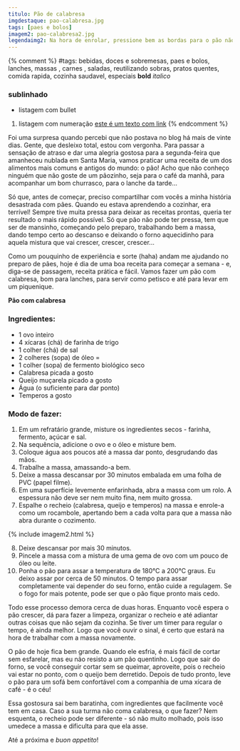 ```yaml
---
titulo: Pão de calabresa
imgdestaque: pao-calabresa.jpg
tags: [paes e bolos]
imagem2: pao-calabresa2.jpg
legendaimg2: Na hora de enrolar, pressione bem as bordas para o pão não abrir.
---
```

{% comment %}
#tags: bebidas, doces e sobremesas, paes e bolos, lanches, massas , carnes , saladas, reutilizando sobras, pratos quentes, comida rapida, cozinha saudavel, especiais
**bold**
*italico*
### sublinhado
* listagem com bullet
1. listagem com numeração
[este é um texto com link](https://www.enderecodolink.com)
{% endcomment %}

Foi uma surpresa quando percebi que não postava no blog há mais de vinte dias. Gente, que desleixo total, estou com vergonha. Para passar a sensação de atraso e dar uma alegria gostosa para a segunda-feira que amanheceu nublada em Santa Maria, vamos praticar uma receita de um dos alimentos mais comuns e antigos do mundo: o pão! Acho que não conheço ninguém que não goste de um pãozinho, seja para o café da manhã, para acompanhar um bom churrasco, para o lanche da tarde...

Só que, antes de começar, preciso compartilhar com vocês a minha história desastrada com pães. Quando eu estava aprendendo a cozinhar, era terrível! Sempre tive muita pressa para deixar as receitas prontas, queria ter resultado o mais rápido possível. Só que pão não pode ter pressa, tem que ser de mansinho, começando pelo preparo, trabalhando bem a massa, dando tempo certo ao descanso e deixando o forno aquecidinho para aquela mistura que vai crescer, crescer, crescer...

Como um pouquinho de experiência e sorte (haha) andam me ajudando no preparo de pães, hoje é dia de uma boa receita para começar a semana - e, diga-se de passagem, receita prática e fácil. Vamos fazer um pão com calabresa, bom para lanches, para servir como petisco e até para levar em um piquenique.

**Pão com calabresa**

### Ingredientes:

* 1 ovo inteiro
* 4 xícaras (chá) de farinha de trigo
* 1 colher (chá) de sal
* 2 colheres (sopa) de óleo =
* 1 colher (sopa) de fermento biológico seco
* Calabresa picada a gosto
* Queijo muçarela picado a gosto
* Água (o suficiente para dar ponto)
* Temperos a gosto

### Modo de fazer:

1. Em um refratário grande, misture os ingredientes secos - farinha, fermento, açúcar e sal.
2. Na sequência, adicione o ovo e o óleo e misture bem.
3. Coloque água aos poucos até a massa dar ponto, desgrudando das mãos.
4. Trabalhe a massa, amassando-a bem.
5. Deixe a massa descansar por 30 minutos embalada em uma folha de PVC (papel filme).
6. Em uma superfície levemente enfarinhada, abra a massa com um rolo. A espessura não deve ser nem muito fina, nem muito grossa.
7. Espalhe o recheio (calabresa, queijo e temperos) na massa e enrole-a como um rocambole, apertando bem a cada volta para que a massa não abra durante o cozimento.

{% include imagem2.html %}

8. Deixe descansar por mais 30 minutos.
9. Pincele a massa com a mistura de uma gema de ovo com um pouco de óleo ou leite.
10. Ponha o pão para assar a temperatura de 180°C a 200°C graus. Eu deixo assar por cerca de 50 minutos. O tempo para assar completamente vai depender do seu forno, então cuide a regulagem. Se o fogo for mais potente, pode ser que o pão fique pronto mais cedo.

Todo esse processo demora cerca de duas horas. Enquanto você espera o pão crescer, dá para fazer a limpeza, organizar o recheio e até adiantar outras coisas que não sejam da cozinha. Se tiver um timer para regular o tempo, é ainda melhor. Logo que você ouvir o sinal, é certo que estará na hora de trabalhar com a massa novamente. 

O pão de hoje fica bem grande. Quando ele esfria, é mais fácil de cortar sem esfarelar, mas eu não resisto a um pão quentinho. Logo que sair do forno, se você conseguir cortar sem se queimar, aproveite, pois o recheio vai estar no ponto, com o queijo bem derretido. Depois de tudo pronto, leve o pão para um sofá bem confortável com a companhia de uma xícara de café - é o céu! 

Essa gostosura sai bem baratinha, com ingredientes que facilmente você tem em casa. Caso a sua turma não coma calabresa, o que fazer? Nem esquenta, o recheio pode ser diferente - só não muito molhado, pois isso umedece a massa e dificulta para que ela asse.

Até a próxima e *buon appetito*!
